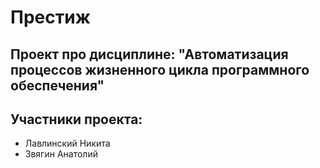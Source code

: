 # Престиж

## Проект про дисциплине: "Автоматизация процессов жизненного цикла программного обеспечения"


## Участники проекта:

* Лавлинский Никита
* Звягин Анатолий

